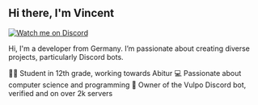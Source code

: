 ## Hi there, I'm Vincent

[![Watch me on Discord](https://img.shields.io/badge/Discord-7289DA?style=for-the-badge&logo=discord&logoColor=white)](https://discord.com/users/824378909985341451)

Hi, I'm a developer from Germany. I’m passionate about creating diverse projects, particularly Discord bots.

👨‍🎓 Student in 12th grade, working towards Abitur
💻 Passionate about computer science and programming
🤖 Owner of the Vulpo Discord bot, verified and on over 2k servers

